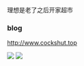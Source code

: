 理想是老了之后开家超市
### blog
http://www.cockshut.top

![](https://github-readme-stats.vercel.app/api?username=b4nbird&show_icons=true&theme=radical)
![](https://github-readme-stats.vercel.app/api/top-langs/?username=b4nbird&layout=compact)
